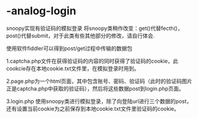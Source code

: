 # -analog-login
snoopy实现有验证码的模拟登录
将snoopy类稍作改变：get()代替fecth()，post()代替submit，对于此类有些其他部分的修改，请自行体会.

使用软件fiddler可以得到post/get过程中传输的数据包

1.captcha.php文件在获得验证码的内容的同时获得了验证码的cookie，此cookcie存在本地cookie.txt文件里，在模拟登录时用到。

2.page.php为一个html页面，其中包含账号、密码、验证码（此时的验证码图片正是captcha.php中获取的验证码），然后将这些数据post到login.php页面。

3.login.php 使用snoopy类进行模拟登录，除了向登陆url进行三个数据的post，还有设置当前cookie为之前保存到本地cookie.txt文件里验证码的cookie。
